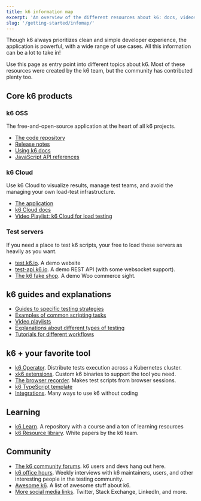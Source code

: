 ```yaml
---
title: k6 information map
excerpt: 'An overview of the different resources about k6: docs, videos, repos, test servers, and beyond'
slug: '/getting-started/infomap/'
---
```


Though k6 always prioritizes clean and simple developer experience, the application is powerful, with a wide range of use cases.
All this information can be a lot to take in!

Use this page as entry point into different topics about k6.
Most of these resources were created by the k6 team, but the community has contributed plenty too.

## Core k6 products

### k6 OSS

The free-and-open-source application at the heart of all k6 projects.

- [The code repository](https://github.com/grafana/k6)
- [Release notes](https://github.com/grafana/k6/releases)
- [Using k6 docs](/using-k6)
- [JavaScript API references](/javascript-api)

### k6 Cloud

Use k6 Cloud to visualize results, manage test teams, and avoid the managing your own load-test infrastructure.

- [The application](https://k6.io/cloud/)
- [k6 Cloud docs](/cloud)
- [Video Playlist: k6 Cloud for load testing](https://www.youtube.com/watch?v=ncxCIuo5tUU&list=PLJdv3RhAQXNGkRCp7Q0k77n5jif4qjz2o)

### Test servers

If you need a place to test k6 scripts, your free to load these servers as heavily as you want.

- [test.k6.io](https://test.k6.io). A demo website
- [test-api.k6.io](https://test.k6.io). A demo REST API (with some websocket support).
- [The k6 fake shop](http://ecommerce.test.k6.io/). A demo Woo commerce sight.


## k6 guides and explanations

- [Guides to specific testing strategies](/testing-guides)
- [Examples of common scripting tasks](/examples)
- [Video playlists](https://www.youtube.com/c/k6test/playlists)
- [Explanations about different types of testing](/test-types/introduction/)
- [Tutorials for different workflows](https://k6.io/blog/topics/tutorials/)

## k6 + your favorite tool


- [k6 Operator](https://github.com/grafana/k6-operator). Distribute tests execution across a Kubernetes cluster.
- [xk6 extensions](/extensions). Custom k6 binaries to support the tool you need.
- [The browser recorder](/test-authoring/recording-a-session/browser-recorder/). Makes test scripts from browser sessions.
- [k6 TypeScript template](https://github.com/grafana/k6-template-typescript)
- [Integrations](/integrations/). Many ways to use k6 without coding

## Learning

- [k6 Learn](https://github.com/grafana/k6-learn). A repository with a course and a ton of learning resources
- [k6 Resource library](https://k6.io/resource-library/). White papers by the k6 team.

## Community

- [The k6 community forums](https://community.k6.io/). k6 users and devs hang out here.
- [k6 office hours](https://www.youtube.com/playlist?list=PLJdv3RhAQXNE1TFXn2pp9h_Ul1q_kJrEZ). Weekly interviews with k6 maintainers, users, and other interesting people in the testing community.
- [Awesome k6](https://github.com/grafana/awesome-k6). A list of awesome stuff about k6.
- [More social media links](https://k6.io/community/). Twitter, Stack Exchange, LinkedIn, and more.
